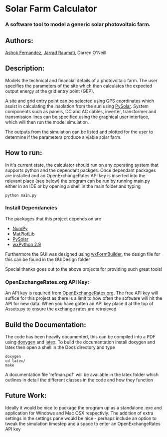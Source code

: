 # Solar Farm Calculator
### A software tool to model a generic solar photovoltaic farm.

## Authors:
[Ashok Fernandez](https://github.com/ashokfernandez/),
[Jarrad Raumati](https://github.com/jarradraumati/),
Darren O'Neill

## Description: 
Models the technical and financial details of a photovoltaic farm. The user
specifies the parameters of the site which then calculates the expected output
energy at the grid entry point (GEP).

A site and grid entry point can be selected using GPS coordinates which assist
in calculating the insolation from the sun using [PySolar](https://github.com/pingswept/pysolar).
System components such as panels, DC and AC cables, inverter, transformer and
transmission lines can be specified using the graphical user interface, which
will then run the model simulation.

The outputs from the simulation can be listed and plotted for the user to
determine if the parameters produce a viable solar farm.

## How to run:
In it's current state, the calculator should run on any operating system that supports python and the dependant packges.
Once dependant packages are installed and an OpenExchangeRates API key is inserted into the relevant place (see below) the 
program can be run by running main.py either in an IDE or by opening a shell in the main folder and typing

    python main.py

### Install Dependancies
The packages that this project depends on are
 * [NumPy](http://www.numpy.org/)
 * [MatPlotLib](http://matplotlib.org/)
 * [PySolar](http://pysolar.org/)
 * [wxPython 2.9](http://www.wxpython.org/)

Furthermore the GUI was designed using [wxFormBuilder](http://sourceforge.net/projects/wxformbuilder/), the design file for this can 
be found in the GUIDesign folder

Special thanks goes out to the above projects for providing such great tools!

### OpenExchangeRates.org API Key:
An API key is required from [OpenExchangeRates.org](https://openexchangerates.org/signup/free). The free API key will suffice
for this project as there is a limit to how often the software will hit the API for new data. When you have gotten an API key 
place it at the top of Assets.py to ensure the exchange rates are retreieved.

## Build the Documentation:
The code has been heavily documented, this can be compiled into a PDF using [doxygen](http://www.stack.nl/~dimitri/doxygen/) and [latex](http://www.latex-project.org/). To build the documentation install doxygen and latex then open a shell in the Docs directory and type

    doxygen
    cd latex/
    make

A documentation file 'refman.pdf' will be avaliable in the latex folder which outlines in detail the different classes in the code and how they function

## Future Work:
Ideally it would be nice to package the program up as a standalone .exe and application for Windows and Mac OSX respectivly. The addition of extra settings in the settings pane would be nice - perhaps include an option to tweak the simulation timestep and a space to enter an OpenExchangeRates API key